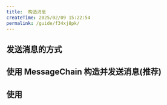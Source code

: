 ```yaml
---
title:  构造消息
createTime: 2025/02/09 15:22:54
permalink: /guide/f34xj8pk/
---
```


## 发送消息的方式

## 使用 MessageChain 构造并发送消息(推荐)



## 使用 
